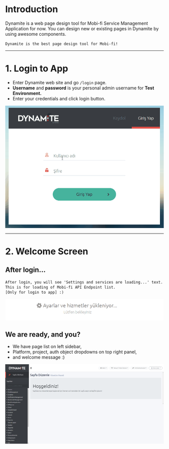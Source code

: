 # Introduction

Dynamite is a web page design tool for Mobi-fi Service Management Application for now. You can design new or existing pages in Dynamite by using awesome components.

    Dynamite is the best page design tool for Mobi-fi!
---

# 1. Login to App

- Enter Dynamite web site and go `/login` page.
- **Username** and **password** is your personal admin username for **Test Environment.**
- Enter your credentials and click login button.

![Login Screen](img/login.gif)

---

# 2. Welcome Screen

## After login...

    After login, you will see 'Settings and services are loading...' text.
    This is for loading of Mobi-fi API Endpoint list.
    [Only for login to app] :)
    
![Service Loading Screen](img/services-loading.gif)

## We are ready, and you?
- We have page list on left sidebar,
- Platform, project, auth object dropdowns on top right panel,
- and welcome message :)

![Welcome Screen](img/welcome-screen.png)